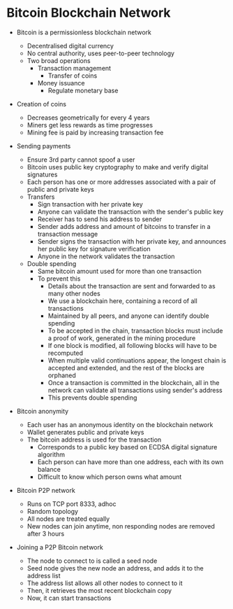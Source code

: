 # Bitcoin Blockchain Network

- Bitcoin is a permissionless blockchain network
  - Decentralised digital currency
  - No central authority, uses peer-to-peer technology
  - Two broad operations
    - Transaction management
      - Transfer of coins
    - Money issuance
      - Regulate monetary base

- Creation of coins
  - Decreases geometrically for every 4 years
  - Miners get less rewards as time progresses
  - Mining fee is paid by increasing transaction fee

- Sending payments
  - Ensure 3rd party cannot spoof a user
  - Bitcoin uses public key cryptography to make and verify digital signatures
  - Each person has one or more addresses associated with a pair of public and private keys
  - Transfers
    - Sign transaction with her private key
    - Anyone can validate the transaction with the sender's public key
    - Receiver has to send his address to sender
    - Sender adds address and amount of bitcoins to transfer in a transaction message
    - Sender signs the transaction with her private key, and announces her public key for signature verification
    - Anyone in the network validates the transaction
  - Double spending
    - Same bitcoin amount used for more than one transaction
    - To prevent this
      - Details about the transaction are sent and forwarded to as many other nodes
      - We use a blockchain here, containing a record of all transactions
      - Maintained by all peers, and anyone can identify double spending
      - To be accepted in the chain, transaction blocks must include a proof of work, generated in the mining procedure
      - If one block is modified, all following blocks will have to be recomputed
      - When multiple valid continuations appear, the longest chain is accepted and extended, and the rest of the blocks are orphaned
      - Once a transaction is committed in the blockchain, all in the network can validate all transactions using sender's address
      - This prevents double spending

- Bitcoin anonymity
  - Each user has an anonymous identity on the blockchain network
  - Wallet generates public and private keys
  - The bitcoin address is used for the transaction
    - Corresponds to a public key based on ECDSA digital signature algorithm
    - Each person can have more than one address, each with its own balance
    - Difficult to know which person owns what amount

- Bitcoin P2P network
  - Runs on TCP port 8333, adhoc
  - Random topology
  - All nodes are treated equally
  - New nodes can join anytime, non responding nodes are removed after 3 hours

- Joining a P2P Bitcoin network
  - The node to connect to is called a seed node
  - Seed node gives the new node an address, and adds it to the address list
  - The address list allows all other nodes to connect to it
  - Then, it retrieves the most recent blockchain copy
  - Now, it can start transactions